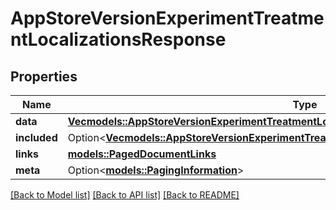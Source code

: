 # AppStoreVersionExperimentTreatmentLocalizationsResponse

## Properties

Name | Type | Description | Notes
------------ | ------------- | ------------- | -------------
**data** | [**Vec<models::AppStoreVersionExperimentTreatmentLocalization>**](AppStoreVersionExperimentTreatmentLocalization.md) |  | 
**included** | Option<[**Vec<models::AppStoreVersionExperimentTreatmentLocalizationsResponseIncludedInner>**](AppStoreVersionExperimentTreatmentLocalizationsResponse_included_inner.md)> |  | [optional]
**links** | [**models::PagedDocumentLinks**](PagedDocumentLinks.md) |  | 
**meta** | Option<[**models::PagingInformation**](PagingInformation.md)> |  | [optional]

[[Back to Model list]](../README.md#documentation-for-models) [[Back to API list]](../README.md#documentation-for-api-endpoints) [[Back to README]](../README.md)


